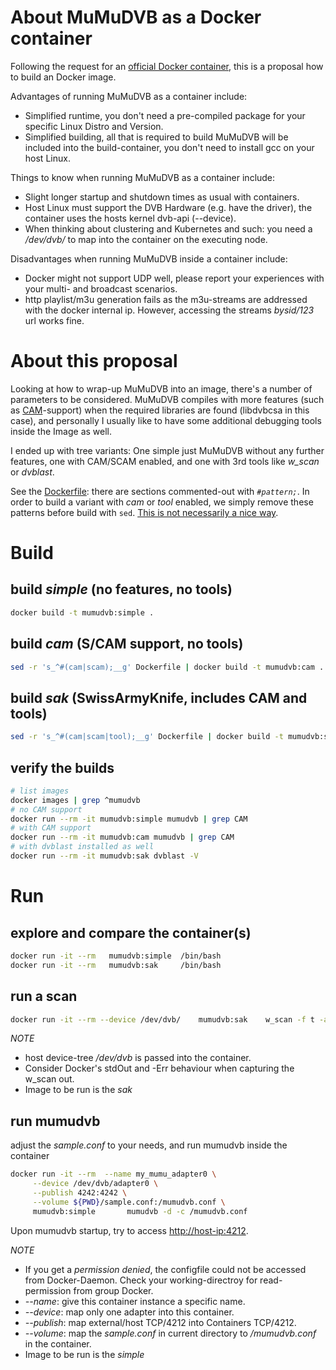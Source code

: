 # About MuMuDVB as a Docker container
Following the request for an [official Docker container](https://github.com/braice/MuMuDVB/issues/197), this is a proposal how to build an Docker image.

Advantages of running MuMuDVB as a container include:
- Simplified runtime, you don't need a pre-compiled package for your specific Linux Distro and Version.
- Simplified building, all that is required to build MuMuDVB will be included into the build-container, you don't need to install gcc on your host Linux.

Things to know when running MuMuDVB as a container include:
- Slight longer startup and shutdown times as usual with containers.
- Host Linux must support the DVB Hardware (e.g. have the driver), the container uses the hosts kernel dvb-api (--device).
- When thinking about clustering and Kubernetes and such: you need a _/dev/dvb/_ to map into the container on the executing node.

Disadvantages when running MuMuDVB inside a container include:
- Docker might not support UDP well, please report your experiences with your multi- and broadcast scenarios. 
- http playlist/m3u generation fails as the m3u-streams are addressed with the docker internal ip. However, accessing the streams _bysid/123_ url works fine.

# About this proposal
Looking at how to wrap-up MuMuDVB into an image, there's a number of parameters to be considered. MuMuDVB compiles with more features (such as [CAM](https://en.wikipedia.org/wiki/Conditional-access_module)-support) when the required libraries are found (libdvbcsa in this case), and personally I usually like to have some additional debugging tools inside the Image as well.

I ended up with tree variants: One simple just MuMuDVB without any further features, one with CAM/SCAM enabled, and one with 3rd tools like _w_scan_ or _dvblast_.

See the [Dockerfile](Dockerfile): there are sections commented-out with _`#pattern;`_. In order to build a variant with _cam_ or _tool_ enabled, we simply remove these patterns before build with `sed`. [This is not necessarily a nice way](https://stackoverflow.com/questions/52041227/how-to-deal-with-multiple-variants-of-application-using-same-dockerfile).

# Build 
## build _simple_ (no features, no tools)
```bash
docker build -t mumudvb:simple . 
```
## build _cam_ (S/CAM support, no tools)
```bash
sed -r 's_^#(cam|scam);__g' Dockerfile | docker build -t mumudvb:cam . -f -
```
## build _sak_ (SwissArmyKnife, includes CAM and tools)
```bash
sed -r 's_^#(cam|scam|tool);__g' Dockerfile | docker build -t mumudvb:sak . -f -
```
## verify the builds
```bash
# list images
docker images | grep ^mumudvb
# no CAM support
docker run --rm -it mumudvb:simple mumudvb | grep CAM
# with CAM support
docker run --rm -it mumudvb:cam mumudvb | grep CAM
# with dvblast installed as well
docker run --rm -it mumudvb:sak dvblast -V
```

# Run
## explore and compare the container(s)
```bash
docker run -it --rm   mumudvb:simple  /bin/bash
docker run -it --rm   mumudvb:sak     /bin/bash
``` 

## run a scan
```bash
docker run -it --rm --device /dev/dvb/    mumudvb:sak    w_scan -f t -a /dev/dvb/adapter0/
``` 
>
*NOTE*
- host device-tree _/dev/dvb_ is passed into the container.
- Consider Docker's stdOut and -Err behaviour when capturing the w_scan out.
- Image to be run is the _sak_
> 

## run mumudvb
adjust the _sample.conf_ to your needs, and run mumudvb inside the container
```bash
docker run -it --rm  --name my_mumu_adapter0 \
     --device /dev/dvb/adapter0 \
     --publish 4242:4242 \
     --volume ${PWD}/sample.conf:/mumudvb.conf \
     mumudvb:simple       mumudvb -d -c /mumudvb.conf
```
Upon mumudvb startup, try to access [http://host-ip:4212](http://127.0.0.1:4212).
> 
*NOTE*
- If you get a _permission denied_, the configfile could not be accessed from Docker-Daemon. Check your working-directroy for read-permission from group Docker.
- _--name_: give this container instance a specific name.
- _--device_: map only one adapter into this container.
- _--publish_: map external/host TCP/4212 into Containers TCP/4212.
- _--volume_: map the _sample.conf_ in current directory to _/mumudvb.conf_ in the container.
- Image to be run is the _simple_
>
